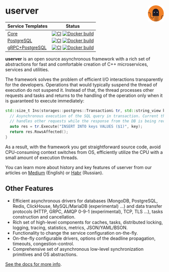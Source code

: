 # userver [<img src="./scripts/docs/logo.svg" align='right' width="10%">](https://userver.tech/)

| Service Templates | Status |
|------------------------|-----|
| [Core](https://github.com/userver-framework/APIGateway) | [![CI](https://github.com/userver-framework/APIGateway/actions/workflows/ci.yml/badge.svg)](https://github.com/userver-framework/APIGateway/actions/workflows/ci.yml) [![Docker build](https://github.com/userver-framework/APIGateway/actions/workflows/docker.yaml/badge.svg)](https://github.com/userver-framework/APIGateway/actions/workflows/docker.yaml) |
| [PostgreSQL](https://github.com/userver-framework/pg_APIGateway) | [![CI](https://github.com/userver-framework/pg_APIGateway/actions/workflows/ci.yml/badge.svg)](https://github.com/userver-framework/pg_APIGateway/actions/workflows/ci.yml) [![Docker build](https://github.com/userver-framework/pg_APIGateway/actions/workflows/docker.yaml/badge.svg)](https://github.com/userver-framework/pg_APIGateway/actions/workflows/docker.yaml) |
| [gRPC+PostgreSQL](https://github.com/userver-framework/pg_grpc_APIGateway) | [![CI](https://github.com/userver-framework/pg_grpc_APIGateway/actions/workflows/ci.yml/badge.svg)](https://github.com/userver-framework/pg_grpc_APIGateway/actions/workflows/ci.yml) [![Docker build](https://github.com/userver-framework/pg_grpc_APIGateway/actions/workflows/docker.yaml/badge.svg)](https://github.com/userver-framework/pg_grpc_APIGateway/actions/workflows/docker.yaml) |

**userver** is an open source asynchronous framework with a rich set of abstractions
for fast and comfortable creation of C++ microservices, services and utilities.

The framework solves the problem of efficient I/O interactions transparently for
the developers. Operations that would typically suspend the thread of 
execution do not suspend it. Instead of that, the thread processes other
requests and tasks and returns to the handling of the operation only when it is
guaranteed to execute immediately: 

```cpp
std::size_t Ins(storages::postgres::Transaction& tr, std::string_view key) {
  // Asynchronous execution of the SQL query in transaction. Current thread
  // handles other requests while the response from the DB is being received:
  auto res = tr.Execute("INSERT INTO keys VALUES ($1)", key);
  return res.RowsAffected();
}
```

As a result, with the framework you get straightforward source code,
avoid CPU-consuming context switches from OS, efficiently
utilize the CPU with a small amount of execution threads.


You can learn more about history and key features of userver from our articles 
on [Medium](https://medium.com/p/d5d9c4204dc2) (English) 
or [Habr](https://habr.com/post/674902) (Russian).

## Other Features

* Efficient asynchronous drivers for databases (MongoDB, PostgreSQL, Redis,
  ClickHouse, MySQL/MariaDB (experimental) ...) and data transfer protocols
  (HTTP, GRPC, AMQP 0-9-1 (experimental), TCP, TLS ...), tasks construction and
  cancellation.
* Rich set of high-level components for caches, tasks, distributed locking,
  logging, tracing, statistics, metrics, JSON/YAML/BSON.
* Functionality to change the service configuration on-the-fly.
* On-the-fly configurable drivers, options of the deadline propagation,
  timeouts, congestion-control.
* Comprehensive set of asynchronous low-level synchronization primitives and
  OS abstractions. 


[See the docs for more info](https://userver.tech/d6/d2f/md_en_index.html).

